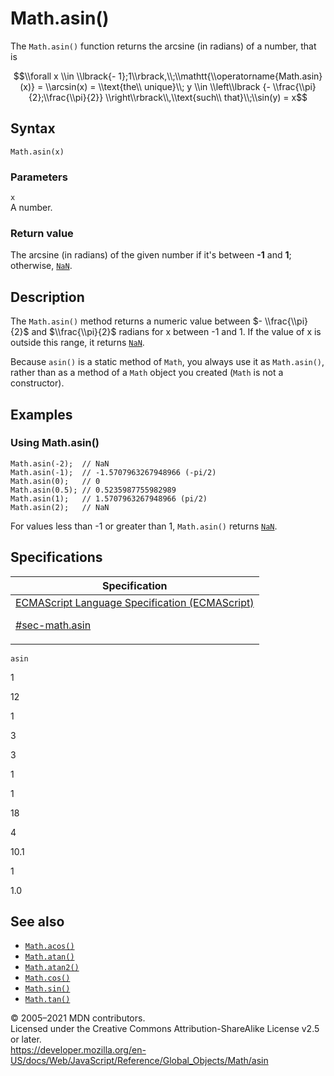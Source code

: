# Math.asin()

The `Math.asin()` function returns the arcsine (in radians) of a number, that is

$$\\forall x \\in \\lbrack{- 1};1\\rbrack,\\;\\mathtt{\\operatorname{Math.asin}(x)} = \\arcsin(x) = \\text{the\\ unique}\\; y \\in \\left\\lbrack {- \\frac{\\pi}{2};\\frac{\\pi}{2}} \\right\\rbrack\\,\\text{such\\ that}\\;\\sin(y) = x$$

## Syntax

    Math.asin(x)

### Parameters

`x`  
A number.

### Return value

The arcsine (in radians) of the given number if it's between **-1** and **1**; otherwise, [`NaN`](../nan).

## Description

The `Math.asin()` method returns a numeric value between $- \\frac{\\pi}{2}$ and $\\frac{\\pi}{2}$ radians for x between -1 and 1. If the value of x is outside this range, it returns [`NaN`](../nan).

Because `asin()` is a static method of `Math`, you always use it as `Math.asin()`, rather than as a method of a `Math` object you created (`Math` is not a constructor).

## Examples

### Using Math.asin()

    Math.asin(-2);  // NaN
    Math.asin(-1);  // -1.5707963267948966 (-pi/2)
    Math.asin(0);   // 0
    Math.asin(0.5); // 0.5235987755982989
    Math.asin(1);   // 1.5707963267948966 (pi/2)
    Math.asin(2);   // NaN

For values less than -1 or greater than 1, `Math.asin()` returns [`NaN`](../nan).

## Specifications

<table>
<thead>
<tr class="header">
<th>Specification</th>
</tr>
</thead>
<tbody>
<tr class="odd">
<td>
<a href="https://tc39.es/ecma262/#sec-math.asin">ECMAScript Language Specification (ECMAScript) 
<br/>

<span class="small">#sec-math.asin</span>
</a>
</td>
</tr>
</tbody>
</table>

`asin`

1

12

1

3

3

1

1

18

4

10.1

1

1.0

## See also

-   [`Math.acos()`](acos)
-   [`Math.atan()`](atan)
-   [`Math.atan2()`](atan2)
-   [`Math.cos()`](cos)
-   [`Math.sin()`](sin)
-   [`Math.tan()`](tan)

© 2005–2021 MDN contributors.  
Licensed under the Creative Commons Attribution-ShareAlike License v2.5 or later.  
<a href="https://developer.mozilla.org/en-US/docs/Web/JavaScript/Reference/Global_Objects/Math/asin" class="_attribution-link">https://developer.mozilla.org/en-US/docs/Web/JavaScript/Reference/Global_Objects/Math/asin</a>
